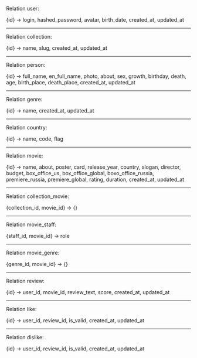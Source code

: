 Relation user:

{id} -> login, hashed_password, avatar, birth_date, created_at, updated_at

---

Relation collection:

{id} -> name, slug, created_at, updated_at

---

Relation person:

{id} -> full_name, en_full_name, photo, about, sex, growth, birthday, death, age, birth_place, death_place, created_at, updated_at

---

Relation genre:

{id} -> name, created_at, updated_at

---

Relation country:

{id} -> name, code, flag

---

Relation movie:

{id} -> name, about, poster, card, release_year, country, slogan, director, budget, box_office_us, box_office_global, boxo_office_russia, premiere_russia, premiere_global, rating, duration, created_at, updated_at

---

Relation collection_movie:

{collection_id, movie_id} -> {}

---

Relation movie_staff:

{staff_id, movie_id} -> role

---

Relation movie_genre:

{genre_id, movie_id} -> {}

---

Relation review:

{id} -> user_id, movie_id, review_text, score, created_at, updated_at

---

Relation like:

{id} -> user_id, review_id, is_valid, created_at, updated_at

---

Relation dislike:

{id} -> user_id, review_id, is_valid, created_at, updated_at
